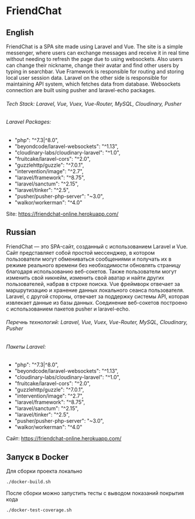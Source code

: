 # FriendChat
## **English**
FriendChat is a SPA site made using Laravel and Vue. The site is a simple messenger, where users can exchange messages and receive it in real time without needing to refresh the page due to using websockets. Also users can change their nickname, change their avatar and find other users by typing in searchbar. Vue Framework is responsible for routing and storing local user session data. Laravel on the other side is responsible for maintaining API system, which fetches data from database. Websockets connection are built using pusher and laravel-echo packages.
###### Tech Stack: Laravel, Vue, Vuex, Vue-Router, MySQL, Cloudinary, Pusher
###### Laravel Packages: 
  - "php": "^7.3|^8.0",
  - "beyondcode/laravel-websockets": "^1.13",
  - "cloudinary-labs/cloudinary-laravel": "^1.0",
  - "fruitcake/laravel-cors": "^2.0",
  - "guzzlehttp/guzzle": "^7.0.1",
  - "intervention/image": "^2.7",
  - "laravel/framework": "^8.75",
  - "laravel/sanctum": "^2.15",
  - "laravel/tinker": "^2.5",
  - "pusher/pusher-php-server": "~3.0",
  - "walkor/workerman": "^4.0"

Site: https://friendchat-online.herokuapp.com/

## **Russian**
FriendChat — это SPA-сайт, созданный с использованием Laravel и Vue. Сайт представляет собой простой мессенджер, в котором пользователи могут обмениваться сообщениями и получать их в режиме реального времени без необходимости обновлять страницу благодаря использованию веб-сокетов. Также пользователи могут изменить свой никнейм, изменить свой аватар и найти других пользователей, набрав в строке поиска. Vue фреймворк отвечает за маршрутизацию и хранение данных локального сеанса пользователя. Laravel, с другой стороны, отвечает за поддержку системы API, которая извлекает данные из базы данных. Соединение веб-сокетов построено с использованием пакетов pusher и laravel-echo.
###### Перечнь технологий: Laravel, Vue, Vuex, Vue-Router, MySQL, Cloudinary, Pusher
###### Пакеты Laravel: 
  - "php": "^7.3|^8.0",
  - "beyondcode/laravel-websockets": "^1.13",
  - "cloudinary-labs/cloudinary-laravel": "^1.0",
  - "fruitcake/laravel-cors": "^2.0",
  - "guzzlehttp/guzzle": "^7.0.1",
  - "intervention/image": "^2.7",
  - "laravel/framework": "^8.75",
  - "laravel/sanctum": "^2.15",
  - "laravel/tinker": "^2.5",
  - "pusher/pusher-php-server": "~3.0",
  - "walkor/workerman": "^4.0"

Сайт: https://friendchat-online.herokuapp.com/

## Запуск в Docker

Для сборки проекта локально
```bash
./docker-build.sh
```

После сборки можно запустить тесты с выводом показаний покрытия кода
```bash
./docker-test-coverage.sh
```
